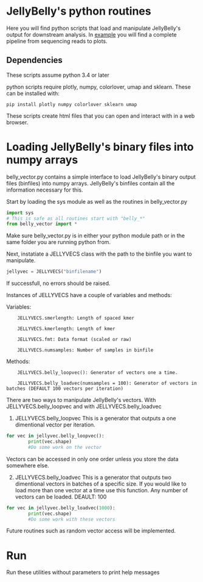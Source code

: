# JellyBelly's python routines

Here you will find python scripts that load and manipulate JellyBelly's output for downstream analysis. In [example](https://www.example.com) you will find a complete pipeline from sequencing reads to plots.
  
## Dependencies

These scripts assume python 3.4 or later

python scripts require plotly, numpy, colorlover, umap and sklearn. These can be installed with:
  
    pip install plotly numpy colorlover sklearn umap

  These scripts create html files that you can open and interact with in a web browser.

# Loading JellyBelly's binary files into numpy arrays

belly_vector.py contains a simple interface to load JellyBelly's binary output files (binfiles) into numpy arrays. JellyBelly's binfiles contain all the information necessary for this.

Start by loading the sys module as well as the routines in belly_vector.py

```python
import sys
# This is safe as all routines start with "belly_*" 
from belly_vector import *
```
Make sure belly_vector.py is in either your python module path or in the same folder you are running python from.

Next, instatiate a JELLYVECS class with the path to the binfile you want to manipulate.

```python
jellyvec = JELLYVECS("binfilename")
```

If successfull, no errors should be raised.

Instances of JELLYVECS have a couple of variables and methods: 

Variables:
        
        JELLYVECS.smerlength: Length of spaced kmer
        
        JELLYVECS.kmerlength: Length of kmer
        
        JELLYVECS.fmt: Data format (scaled or raw)
       
        JELLYVECS.numsamples: Number of samples in binfile

Methods:
        
        JELLYVECS.belly_loopvec(): Generator of vectors one a time.
        
        JELLYVECS.belly_loadvec(numsamples = 100): Generator of vectors in batches (DEFAULT 100 vectors per iteration) 

There are two ways to manipulate JellyBelly's vectors. With JELLYVECS.belly_loopvec and with JELLYVECS.belly_loadvec

1) JELLYVECS.belly_loopvec
This is a generator that outputs a one dimentional vector per iteration.

```python
for vec in jellyvec.belly_loopvec():
        print(vec.shape)
        #Do some work on the vector
```
Vectors can be accessed in only one order unless you store the data somewhere else.

2) JELLYVECS.belly_loadvec
This is a generator that outputs two dimentional vectors in batches of a specific size. If you would like to load more than one vector at a time use this function. Any number of vectors can be loaded. DEAULT: 100

```python
for vec in jellyvec.belly_loadvec(1000):
        print(vec.shape)
        #Do some work with these vectors
```


Future routines such as random vector access will be implemented. 

# Run

  Run these utilities without parameters to print help messages
  


